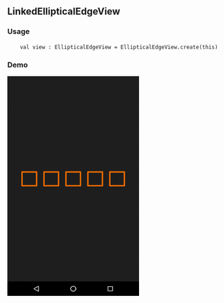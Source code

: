 ## LinkedEllipticalEdgeView

### Usage

```
    val view : EllipticalEdgeView = EllipticalEdgeView.create(this)
```

### Demo

<img src="https://github.com/Anwesh43/LinkedEllipticalEdgeView/blob/master/gifs/ellipticaledgeview_fw.gif" width="300px" height="500px">